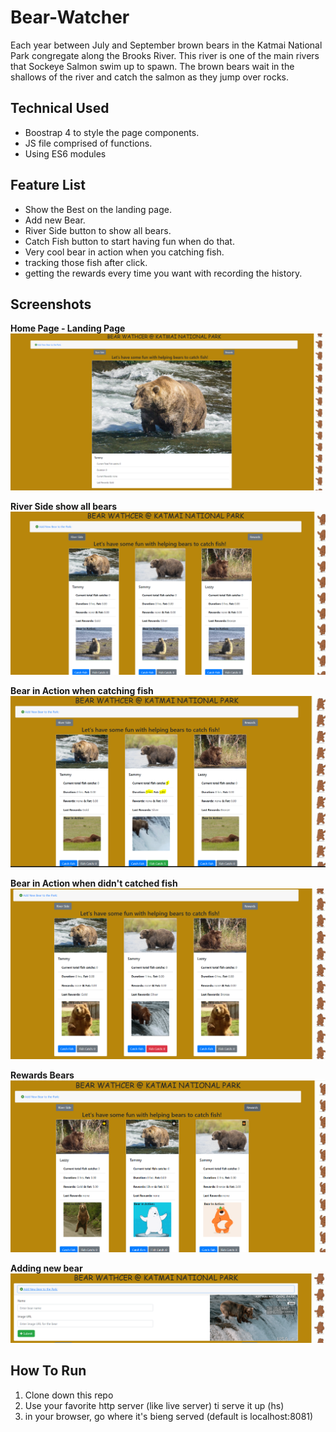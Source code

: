 # Bear-Watcher

 Each year between July and September brown bears in the Katmai National Park congregate along the Brooks River. This river is one of the main rivers that Sockeye Salmon swim up to spawn. The brown bears wait in the shallows of the river and catch the salmon as they jump over rocks.

## Technical Used

* Boostrap 4 to style the page components.
* JS file comprised of functions.
* Using ES6 modules

## Feature List
* Show the Best on the landing page.
* Add new Bear.
* River Side button to show all bears.
* Catch Fish button to start having fun when do that.
* Very cool bear in action when you catching fish.
* tracking those fish after click.
* getting the rewards every time you want with recording the history.

## Screenshots

**Home Page - Landing Page**
![Home Page](https://github.com/Kamiran79/bear-watcher/blob/master/screenshots/homePage.png)

**River Side show all bears**
![River Side](./screenshots/riverside1.PNG)

**Bear in Action when catching fish**
![Bear in Action1](./screenshots/riverside2.PNG)

**Bear in Action when didn't catched fish**
![Bear in Action2](./screenshots/riverside3.PNG)

**Rewards Bears**
![Rewards Bears](./screenshots/rewardsbear.PNG)

**Adding new bear**
![Add New Bear](./screenshots/addnew.PNG)

## How To Run

1. Clone down this repo
2. Use your favorite http server (like live server) ti serve it up (hs)
3. in your browser, go where it's bieng served (default is localhost:8081)

